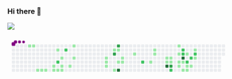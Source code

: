 ### Hi there 👋

<img src="https://github-readme-stats.vercel.app/api/top-langs/?username=gigatorvaldz&theme=dark">

<svg viewBox="-16 -32 880 192" width="880" height="192" xmlns="http://www.w3.org/2000/svg"><desc>Generated with https://github.com/Platane/snk</desc><style>@keyframes c0{1.82%{fill:var(--c1)}1.84%,to{fill:var(--ce)}}@keyframes c1{2.19%{fill:var(--c1)}2.21%,to{fill:var(--ce)}}@keyframes c2{9.88%{fill:var(--c1)}9.9%,to{fill:var(--ce)}}@keyframes c3{9.51%{fill:var(--c1)}9.53%,to{fill:var(--ce)}}@keyframes c4{9.15%{fill:var(--c1)}9.17%,to{fill:var(--ce)}}@keyframes c5{8.05%{fill:var(--c1)}8.07%,to{fill:var(--ce)}}@keyframes c6{7.68%{fill:var(--c1)}7.7%,to{fill:var(--ce)}}@keyframes c7{4.75%{fill:var(--c1)}4.77%,to{fill:var(--ce)}}@keyframes c8{63.73%{fill:var(--c2)}63.75%,to{fill:var(--ce)}}@keyframes c9{7.32%{fill:var(--c1)}7.34%,to{fill:var(--ce)}}@keyframes ca{5.85%{fill:var(--c1)}5.87%,to{fill:var(--ce)}}@keyframes cb{6.58%{fill:var(--c1)}6.6%,to{fill:var(--ce)}}@keyframes cc{6.95%{fill:var(--c1)}6.97%,to{fill:var(--ce)}}@keyframes cd{65.56%{fill:var(--c2)}65.58%,to{fill:var(--ce)}}@keyframes ce{13.18%{fill:var(--c1)}13.2%,to{fill:var(--ce)}}@keyframes cf{15.37%{fill:var(--c1)}15.39%,to{fill:var(--ce)}}@keyframes cg{14.28%{fill:var(--c1)}14.3%,to{fill:var(--ce)}}@keyframes ch{23.07%{fill:var(--c1)}23.09%,to{fill:var(--ce)}}@keyframes ci{22.7%{fill:var(--c1)}22.72%,to{fill:var(--ce)}}@keyframes cj{24.53%{fill:var(--c1)}24.55%,to{fill:var(--ce)}}@keyframes ck{19.4%{fill:var(--c1)}19.42%,to{fill:var(--ce)}}@keyframes cl{70.32%{fill:var(--c3)}70.34%,to{fill:var(--ce)}}@keyframes cm{25.63%{fill:var(--c1)}25.65%,to{fill:var(--ce)}}@keyframes cn{71.42%{fill:var(--c3)}71.44%,to{fill:var(--ce)}}@keyframes co{19.77%{fill:var(--c1)}19.79%,to{fill:var(--ce)}}@keyframes cp{21.6%{fill:var(--c1)}21.62%,to{fill:var(--ce)}}@keyframes cq{87.54%{fill:var(--c4)}87.56%,to{fill:var(--ce)}}@keyframes cr{20.87%{fill:var(--c1)}20.89%,to{fill:var(--ce)}}@keyframes cs{21.24%{fill:var(--c1)}21.26%,to{fill:var(--ce)}}@keyframes ct{29.66%{fill:var(--c1)}29.68%,to{fill:var(--ce)}}@keyframes cu{56.03%{fill:var(--c2)}56.05%,to{fill:var(--ce)}}@keyframes cv{33.32%{fill:var(--c1)}33.34%,to{fill:var(--ce)}}@keyframes cw{31.86%{fill:var(--c1)}31.88%,to{fill:var(--ce)}}@keyframes cx{31.49%{fill:var(--c1)}31.51%,to{fill:var(--ce)}}@keyframes cy{35.89%{fill:var(--c1)}35.91%,to{fill:var(--ce)}}@keyframes cz{34.79%{fill:var(--c1)}34.81%,to{fill:var(--ce)}}@keyframes c10{78.38%{fill:var(--c4)}78.4%,to{fill:var(--ce)}}@keyframes c11{35.52%{fill:var(--c1)}35.54%,to{fill:var(--ce)}}@keyframes c12{35.15%{fill:var(--c1)}35.17%,to{fill:var(--ce)}}@keyframes c13{78.01%{fill:var(--c3)}78.03%,to{fill:var(--ce)}}@keyframes c14{52.74%{fill:var(--c2)}52.76%,to{fill:var(--ce)}}@keyframes c15{38.09%{fill:var(--c1)}38.11%,to{fill:var(--ce)}}@keyframes c16{37.35%{fill:var(--c1)}37.37%,to{fill:var(--ce)}}@keyframes c17{44.68%{fill:var(--c1)}44.7%,to{fill:var(--ce)}}@keyframes c18{45.04%{fill:var(--c1)}45.06%,to{fill:var(--ce)}}@keyframes c19{49.81%{fill:var(--c2)}49.83%,to{fill:var(--ce)}}@keyframes c1a{49.44%{fill:var(--c2)}49.46%,to{fill:var(--ce)}}@keyframes c1b{80.58%{fill:var(--c4)}80.6%,to{fill:var(--ce)}}@keyframes c1c{44.31%{fill:var(--c1)}44.33%,to{fill:var(--ce)}}@keyframes c1d{45.78%{fill:var(--c1)}45.8%,to{fill:var(--ce)}}@keyframes c1e{39.55%{fill:var(--c1)}39.57%,to{fill:var(--ce)}}@keyframes c1f{46.88%{fill:var(--c2)}46.9%,to{fill:var(--ce)}}@keyframes c1g{43.58%{fill:var(--c1)}43.6%,to{fill:var(--ce)}}@keyframes c1h{46.14%{fill:var(--c1)}46.16%,to{fill:var(--ce)}}@keyframes c1i{47.61%{fill:var(--c2)}47.63%,to{fill:var(--ce)}}@keyframes c1j{43.21%{fill:var(--c1)}43.23%,to{fill:var(--ce)}}@keyframes c1k{40.65%{fill:var(--c1)}40.67%,to{fill:var(--ce)}}@keyframes c1l{48.34%{fill:var(--c2)}48.36%,to{fill:var(--ce)}}@keyframes c1m{42.11%{fill:var(--c1)}42.13%,to{fill:var(--ce)}}@keyframes u0{1.82%{transform:scale(0,1)}1.84%,2.19%{transform:scale(.02,1)}2.21%,4.75%{transform:scale(.05,1)}4.77%,5.85%{transform:scale(.07,1)}5.87%,6.58%{transform:scale(.09,1)}6.6%,6.95%{transform:scale(.11,1)}6.97%,7.32%{transform:scale(.14,1)}7.34%,7.68%{transform:scale(.16,1)}7.7%,8.05%{transform:scale(.18,1)}8.07%,9.15%{transform:scale(.2,1)}9.17%,9.51%{transform:scale(.23,1)}9.53%,9.88%{transform:scale(.25,1)}13.18%,9.9%{transform:scale(.27,1)}13.2%,14.28%{transform:scale(.3,1)}14.3%,15.37%{transform:scale(.32,1)}15.39%,19.4%{transform:scale(.34,1)}19.42%,19.77%{transform:scale(.36,1)}19.79%,20.87%{transform:scale(.39,1)}20.89%,21.24%{transform:scale(.41,1)}21.26%,21.6%{transform:scale(.43,1)}21.62%,22.7%{transform:scale(.45,1)}22.72%,23.07%{transform:scale(.48,1)}23.09%,24.53%{transform:scale(.5,1)}24.55%,25.63%{transform:scale(.52,1)}25.65%,29.66%{transform:scale(.55,1)}29.68%,31.49%{transform:scale(.57,1)}31.51%,31.86%{transform:scale(.59,1)}31.88%,33.32%{transform:scale(.61,1)}33.34%,34.79%{transform:scale(.64,1)}34.81%,35.15%{transform:scale(.66,1)}35.17%,35.52%{transform:scale(.68,1)}35.54%,35.89%{transform:scale(.7,1)}35.91%,37.35%{transform:scale(.73,1)}37.37%,38.09%{transform:scale(.75,1)}38.11%,39.55%{transform:scale(.77,1)}39.57%,40.65%{transform:scale(.8,1)}40.67%,42.11%{transform:scale(.82,1)}42.13%,43.21%{transform:scale(.84,1)}43.23%,43.58%{transform:scale(.86,1)}43.6%,44.31%{transform:scale(.89,1)}44.33%,44.68%{transform:scale(.91,1)}44.7%,45.04%{transform:scale(.93,1)}45.06%,45.78%{transform:scale(.95,1)}45.8%,46.14%{transform:scale(.98,1)}46.16%,to{transform:scale(1,1)}}@keyframes u1{46.88%{transform:scale(0,1)}46.9%,47.61%{transform:scale(.11,1)}47.63%,48.34%{transform:scale(.22,1)}48.36%,49.44%{transform:scale(.33,1)}49.46%,49.81%{transform:scale(.44,1)}49.83%,52.74%{transform:scale(.56,1)}52.76%,56.03%{transform:scale(.67,1)}56.05%,63.73%{transform:scale(.78,1)}63.75%,65.56%{transform:scale(.89,1)}65.58%,to{transform:scale(1,1)}}@keyframes u2{70.32%{transform:scale(0,1)}70.34%,71.42%{transform:scale(.33,1)}71.44%,78.01%{transform:scale(.67,1)}78.03%,to{transform:scale(1,1)}}@keyframes u3{78.38%{transform:scale(0,1)}78.4%,80.58%{transform:scale(.33,1)}80.6%,87.54%{transform:scale(.67,1)}87.56%,to{transform:scale(1,1)}}@keyframes s0{0%,99.63%{transform:translate(0,-16px)}.37%{transform:translate(0,0)}4.4%,95.24%{transform:translate(176px,0)}4.76%,94.87%{transform:translate(176px,16px)}5.13%,94.51%{transform:translate(192px,16px)}6.96%{transform:translate(192px,96px)}7.69%{transform:translate(160px,96px)}8.06%{transform:translate(160px,80px)}8.79%{transform:translate(128px,80px)}9.16%{transform:translate(128px,96px)}9.89%{transform:translate(96px,96px)}10.26%{transform:translate(96px,80px)}13.55%,91.94%{transform:translate(240px,80px)}15.38%{transform:translate(240px,0)}19.05%{transform:translate(400px,0)}19.41%,69.96%{transform:translate(400px,16px)}20.15%{transform:translate(432px,16px)}21.25%{transform:translate(432px,64px)}22.71%,24.18%{transform:translate(368px,64px)}23.08%{transform:translate(368px,48px)}23.44%{transform:translate(384px,48px)}23.81%{transform:translate(384px,64px)}24.54%{transform:translate(368px,80px)}25.27%{transform:translate(400px,80px)}25.64%{transform:translate(400px,96px)}26.01%{transform:translate(384px,96px)}26.37%{transform:translate(384px,80px)}28.57%{transform:translate(480px,80px)}29.67%{transform:translate(480px,32px)}31.5%{transform:translate(560px,32px)}31.87%{transform:translate(560px,16px)}32.23%{transform:translate(544px,16px)}33.33%{transform:translate(544px,64px)}35.16%{transform:translate(624px,64px)}35.53%{transform:translate(624px,48px)}35.9%{transform:translate(608px,48px)}36.26%{transform:translate(608px,32px)}37.36%{transform:translate(656px,32px)}38.1%{transform:translate(656px,0)}38.83%{transform:translate(688px,0)}39.56%{transform:translate(688px,32px)}39.93%{transform:translate(704px,32px)}40.29%{transform:translate(704px,16px)}41.03%{transform:translate(736px,16px)}41.76%{transform:translate(736px,48px)}42.12%,47.99%{transform:translate(720px,48px)}42.49%{transform:translate(720px,64px)}42.86%,47.25%{transform:translate(704px,64px)}43.22%{transform:translate(704px,80px)}43.96%,45.42%{transform:translate(672px,80px)}44.32%,80.22%{transform:translate(672px,64px)}44.69%{transform:translate(656px,64px)}45.05%{transform:translate(656px,80px)}45.79%{transform:translate(672px,96px)}46.15%{transform:translate(688px,96px)}46.89%{transform:translate(688px,64px)}47.62%{transform:translate(704px,48px)}48.35%{transform:translate(720px,32px)}49.45%{transform:translate(672px,32px)}49.82%{transform:translate(672px,16px)}50.55%{transform:translate(640px,16px)}52.38%{transform:translate(640px,96px)}53.48%{transform:translate(592px,96px)}54.21%{transform:translate(592px,64px)}63.74%{transform:translate(176px,64px)}64.1%{transform:translate(176px,48px)}64.84%{transform:translate(208px,48px)}65.57%{transform:translate(208px,16px)}70.33%{transform:translate(400px,32px)}70.7%{transform:translate(416px,32px)}71.43%{transform:translate(416px,0)}76.19%{transform:translate(624px,0)}78.02%{transform:translate(624px,80px)}78.39%{transform:translate(608px,80px)}78.75%{transform:translate(608px,64px)}80.59%{transform:translate(672px,48px)}86.45%{transform:translate(416px,48px)}87.55%{transform:translate(416px,96px)}91.21%{transform:translate(256px,96px)}91.58%{transform:translate(256px,80px)}93.04%{transform:translate(240px,32px)}94.14%{transform:translate(192px,32px)}96.34%{transform:translate(128px,0)}96.7%{transform:translate(128px,-16px)}}@keyframes s1{0%,99.63%{transform:translate(16px,-16px)}.37%{transform:translate(0,-16px)}.73%{transform:translate(0,0)}4.76%,95.6%{transform:translate(176px,0)}5.13%,95.24%{transform:translate(176px,16px)}5.49%,94.87%{transform:translate(192px,16px)}7.33%{transform:translate(192px,96px)}8.06%{transform:translate(160px,96px)}8.42%{transform:translate(160px,80px)}9.16%{transform:translate(128px,80px)}9.52%{transform:translate(128px,96px)}10.26%{transform:translate(96px,96px)}10.62%{transform:translate(96px,80px)}13.92%,92.31%{transform:translate(240px,80px)}15.75%{transform:translate(240px,0)}19.41%{transform:translate(400px,0)}19.78%,70.33%{transform:translate(400px,16px)}20.51%{transform:translate(432px,16px)}21.61%{transform:translate(432px,64px)}23.08%,24.54%{transform:translate(368px,64px)}23.44%{transform:translate(368px,48px)}23.81%{transform:translate(384px,48px)}24.18%{transform:translate(384px,64px)}24.91%{transform:translate(368px,80px)}25.64%{transform:translate(400px,80px)}26.01%{transform:translate(400px,96px)}26.37%{transform:translate(384px,96px)}26.74%{transform:translate(384px,80px)}28.94%{transform:translate(480px,80px)}30.04%{transform:translate(480px,32px)}31.87%{transform:translate(560px,32px)}32.23%{transform:translate(560px,16px)}32.6%{transform:translate(544px,16px)}33.7%{transform:translate(544px,64px)}35.53%{transform:translate(624px,64px)}35.9%{transform:translate(624px,48px)}36.26%{transform:translate(608px,48px)}36.63%{transform:translate(608px,32px)}37.73%{transform:translate(656px,32px)}38.46%{transform:translate(656px,0)}39.19%{transform:translate(688px,0)}39.93%{transform:translate(688px,32px)}40.29%{transform:translate(704px,32px)}40.66%{transform:translate(704px,16px)}41.39%{transform:translate(736px,16px)}42.12%{transform:translate(736px,48px)}42.49%,48.35%{transform:translate(720px,48px)}42.86%{transform:translate(720px,64px)}43.22%,47.62%{transform:translate(704px,64px)}43.59%{transform:translate(704px,80px)}44.32%,45.79%{transform:translate(672px,80px)}44.69%,80.59%{transform:translate(672px,64px)}45.05%{transform:translate(656px,64px)}45.42%{transform:translate(656px,80px)}46.15%{transform:translate(672px,96px)}46.52%{transform:translate(688px,96px)}47.25%{transform:translate(688px,64px)}47.99%{transform:translate(704px,48px)}48.72%{transform:translate(720px,32px)}49.82%{transform:translate(672px,32px)}50.18%{transform:translate(672px,16px)}50.92%{transform:translate(640px,16px)}52.75%{transform:translate(640px,96px)}53.85%{transform:translate(592px,96px)}54.58%{transform:translate(592px,64px)}64.1%{transform:translate(176px,64px)}64.47%{transform:translate(176px,48px)}65.2%{transform:translate(208px,48px)}65.93%{transform:translate(208px,16px)}70.7%{transform:translate(400px,32px)}71.06%{transform:translate(416px,32px)}71.79%{transform:translate(416px,0)}76.56%{transform:translate(624px,0)}78.39%{transform:translate(624px,80px)}78.75%{transform:translate(608px,80px)}79.12%{transform:translate(608px,64px)}80.95%{transform:translate(672px,48px)}86.81%{transform:translate(416px,48px)}87.91%{transform:translate(416px,96px)}91.58%{transform:translate(256px,96px)}91.94%{transform:translate(256px,80px)}93.41%{transform:translate(240px,32px)}94.51%{transform:translate(192px,32px)}96.7%{transform:translate(128px,0)}97.07%{transform:translate(128px,-16px)}}@keyframes s2{0%,99.63%{transform:translate(32px,-16px)}.73%{transform:translate(0,-16px)}1.1%{transform:translate(0,0)}5.13%,95.97%{transform:translate(176px,0)}5.49%,95.6%{transform:translate(176px,16px)}5.86%,95.24%{transform:translate(192px,16px)}7.69%{transform:translate(192px,96px)}8.42%{transform:translate(160px,96px)}8.79%{transform:translate(160px,80px)}9.52%{transform:translate(128px,80px)}9.89%{transform:translate(128px,96px)}10.62%{transform:translate(96px,96px)}10.99%{transform:translate(96px,80px)}14.29%,92.67%{transform:translate(240px,80px)}16.12%{transform:translate(240px,0)}19.78%{transform:translate(400px,0)}20.15%,70.7%{transform:translate(400px,16px)}20.88%{transform:translate(432px,16px)}21.98%{transform:translate(432px,64px)}23.44%,24.91%{transform:translate(368px,64px)}23.81%{transform:translate(368px,48px)}24.18%{transform:translate(384px,48px)}24.54%{transform:translate(384px,64px)}25.27%{transform:translate(368px,80px)}26.01%{transform:translate(400px,80px)}26.37%{transform:translate(400px,96px)}26.74%{transform:translate(384px,96px)}27.11%{transform:translate(384px,80px)}29.3%{transform:translate(480px,80px)}30.4%{transform:translate(480px,32px)}32.23%{transform:translate(560px,32px)}32.6%{transform:translate(560px,16px)}32.97%{transform:translate(544px,16px)}34.07%{transform:translate(544px,64px)}35.9%{transform:translate(624px,64px)}36.26%{transform:translate(624px,48px)}36.63%{transform:translate(608px,48px)}37%{transform:translate(608px,32px)}38.1%{transform:translate(656px,32px)}38.83%{transform:translate(656px,0)}39.56%{transform:translate(688px,0)}40.29%{transform:translate(688px,32px)}40.66%{transform:translate(704px,32px)}41.03%{transform:translate(704px,16px)}41.76%{transform:translate(736px,16px)}42.49%{transform:translate(736px,48px)}42.86%,48.72%{transform:translate(720px,48px)}43.22%{transform:translate(720px,64px)}43.59%,47.99%{transform:translate(704px,64px)}43.96%{transform:translate(704px,80px)}44.69%,46.15%{transform:translate(672px,80px)}45.05%,80.95%{transform:translate(672px,64px)}45.42%{transform:translate(656px,64px)}45.79%{transform:translate(656px,80px)}46.52%{transform:translate(672px,96px)}46.89%{transform:translate(688px,96px)}47.62%{transform:translate(688px,64px)}48.35%{transform:translate(704px,48px)}49.08%{transform:translate(720px,32px)}50.18%{transform:translate(672px,32px)}50.55%{transform:translate(672px,16px)}51.28%{transform:translate(640px,16px)}53.11%{transform:translate(640px,96px)}54.21%{transform:translate(592px,96px)}54.95%{transform:translate(592px,64px)}64.47%{transform:translate(176px,64px)}64.84%{transform:translate(176px,48px)}65.57%{transform:translate(208px,48px)}66.3%{transform:translate(208px,16px)}71.06%{transform:translate(400px,32px)}71.43%{transform:translate(416px,32px)}72.16%{transform:translate(416px,0)}76.92%{transform:translate(624px,0)}78.75%{transform:translate(624px,80px)}79.12%{transform:translate(608px,80px)}79.49%{transform:translate(608px,64px)}81.32%{transform:translate(672px,48px)}87.18%{transform:translate(416px,48px)}88.28%{transform:translate(416px,96px)}91.94%{transform:translate(256px,96px)}92.31%{transform:translate(256px,80px)}93.77%{transform:translate(240px,32px)}94.87%{transform:translate(192px,32px)}97.07%{transform:translate(128px,0)}97.44%{transform:translate(128px,-16px)}}@keyframes s3{0%,99.63%{transform:translate(48px,-16px)}1.1%{transform:translate(0,-16px)}1.47%{transform:translate(0,0)}5.49%,96.34%{transform:translate(176px,0)}5.86%,95.97%{transform:translate(176px,16px)}6.23%,95.6%{transform:translate(192px,16px)}8.06%{transform:translate(192px,96px)}8.79%{transform:translate(160px,96px)}9.16%{transform:translate(160px,80px)}9.89%{transform:translate(128px,80px)}10.26%{transform:translate(128px,96px)}10.99%{transform:translate(96px,96px)}11.36%{transform:translate(96px,80px)}14.65%,93.04%{transform:translate(240px,80px)}16.48%{transform:translate(240px,0)}20.15%{transform:translate(400px,0)}20.51%,71.06%{transform:translate(400px,16px)}21.25%{transform:translate(432px,16px)}22.34%{transform:translate(432px,64px)}23.81%,25.27%{transform:translate(368px,64px)}24.18%{transform:translate(368px,48px)}24.54%{transform:translate(384px,48px)}24.91%{transform:translate(384px,64px)}25.64%{transform:translate(368px,80px)}26.37%{transform:translate(400px,80px)}26.74%{transform:translate(400px,96px)}27.11%{transform:translate(384px,96px)}27.47%{transform:translate(384px,80px)}29.67%{transform:translate(480px,80px)}30.77%{transform:translate(480px,32px)}32.6%{transform:translate(560px,32px)}32.97%{transform:translate(560px,16px)}33.33%{transform:translate(544px,16px)}34.43%{transform:translate(544px,64px)}36.26%{transform:translate(624px,64px)}36.63%{transform:translate(624px,48px)}37%{transform:translate(608px,48px)}37.36%{transform:translate(608px,32px)}38.46%{transform:translate(656px,32px)}39.19%{transform:translate(656px,0)}39.93%{transform:translate(688px,0)}40.66%{transform:translate(688px,32px)}41.03%{transform:translate(704px,32px)}41.39%{transform:translate(704px,16px)}42.12%{transform:translate(736px,16px)}42.86%{transform:translate(736px,48px)}43.22%,49.08%{transform:translate(720px,48px)}43.59%{transform:translate(720px,64px)}43.96%,48.35%{transform:translate(704px,64px)}44.32%{transform:translate(704px,80px)}45.05%,46.52%{transform:translate(672px,80px)}45.42%,81.32%{transform:translate(672px,64px)}45.79%{transform:translate(656px,64px)}46.15%{transform:translate(656px,80px)}46.89%{transform:translate(672px,96px)}47.25%{transform:translate(688px,96px)}47.99%{transform:translate(688px,64px)}48.72%{transform:translate(704px,48px)}49.45%{transform:translate(720px,32px)}50.55%{transform:translate(672px,32px)}50.92%{transform:translate(672px,16px)}51.65%{transform:translate(640px,16px)}53.48%{transform:translate(640px,96px)}54.58%{transform:translate(592px,96px)}55.31%{transform:translate(592px,64px)}64.84%{transform:translate(176px,64px)}65.2%{transform:translate(176px,48px)}65.93%{transform:translate(208px,48px)}66.67%{transform:translate(208px,16px)}71.43%{transform:translate(400px,32px)}71.79%{transform:translate(416px,32px)}72.53%{transform:translate(416px,0)}77.29%{transform:translate(624px,0)}79.12%{transform:translate(624px,80px)}79.49%{transform:translate(608px,80px)}79.85%{transform:translate(608px,64px)}81.68%{transform:translate(672px,48px)}87.55%{transform:translate(416px,48px)}88.64%{transform:translate(416px,96px)}92.31%{transform:translate(256px,96px)}92.67%{transform:translate(256px,80px)}94.14%{transform:translate(240px,32px)}95.24%{transform:translate(192px,32px)}97.44%{transform:translate(128px,0)}97.8%{transform:translate(128px,-16px)}}:root{--cb:#1b1f230a;--cs:purple;--ce:#ebedf0;--c0:#ebedf0;--c1:#9be9a8;--c2:#40c463;--c3:#30a14e;--c4:#216e39}.c{shape-rendering:geometricPrecision;fill:var(--ce);stroke-width:1px;stroke:var(--cb);animation:none 27300ms linear infinite}.c.c0,.c.c1{fill:var(--c1);animation-name:c0}.c.c1{animation-name:c1}.c.c2,.c.c3,.c.c4{fill:var(--c1);animation-name:c2}.c.c3,.c.c4{animation-name:c3}.c.c4{animation-name:c4}.c.c5,.c.c6,.c.c7{fill:var(--c1);animation-name:c5}.c.c6,.c.c7{animation-name:c6}.c.c7{animation-name:c7}.c.c8{fill:var(--c2);animation-name:c8}.c.c9{fill:var(--c1);animation-name:c9}.c.ca,.c.cb,.c.cc{fill:var(--c1);animation-name:ca}.c.cb,.c.cc{animation-name:cb}.c.cc{animation-name:cc}.c.cd{fill:var(--c2);animation-name:cd}.c.ce{fill:var(--c1);animation-name:ce}.c.cf,.c.cg,.c.ch{fill:var(--c1);animation-name:cf}.c.cg,.c.ch{animation-name:cg}.c.ch{animation-name:ch}.c.ci,.c.cj,.c.ck{fill:var(--c1);animation-name:ci}.c.cj,.c.ck{animation-name:cj}.c.ck{animation-name:ck}.c.cl{fill:var(--c3);animation-name:cl}.c.cm{fill:var(--c1);animation-name:cm}.c.cn{fill:var(--c3);animation-name:cn}.c.co,.c.cp{fill:var(--c1);animation-name:co}.c.cp{animation-name:cp}.c.cq{fill:var(--c4);animation-name:cq}.c.cr,.c.cs,.c.ct{fill:var(--c1);animation-name:cr}.c.cs,.c.ct{animation-name:cs}.c.ct{animation-name:ct}.c.cu{fill:var(--c2);animation-name:cu}.c.cv,.c.cw{fill:var(--c1);animation-name:cv}.c.cw{animation-name:cw}.c.cx,.c.cy,.c.cz{fill:var(--c1);animation-name:cx}.c.cy,.c.cz{animation-name:cy}.c.cz{animation-name:cz}.c.c10{fill:var(--c4);animation-name:c10}.c.c11,.c.c12{fill:var(--c1);animation-name:c11}.c.c12{animation-name:c12}.c.c13{fill:var(--c3);animation-name:c13}.c.c14{fill:var(--c2);animation-name:c14}.c.c15{fill:var(--c1);animation-name:c15}.c.c16,.c.c17,.c.c18{fill:var(--c1);animation-name:c16}.c.c17,.c.c18{animation-name:c17}.c.c18{animation-name:c18}.c.c19,.c.c1a{fill:var(--c2);animation-name:c19}.c.c1a{animation-name:c1a}.c.c1b{fill:var(--c4);animation-name:c1b}.c.c1c,.c.c1d,.c.c1e{fill:var(--c1);animation-name:c1c}.c.c1d,.c.c1e{animation-name:c1d}.c.c1e{animation-name:c1e}.c.c1f{fill:var(--c2);animation-name:c1f}.c.c1g,.c.c1h{fill:var(--c1);animation-name:c1g}.c.c1h{animation-name:c1h}.c.c1i{fill:var(--c2);animation-name:c1i}.c.c1j,.c.c1k{fill:var(--c1);animation-name:c1j}.c.c1k{animation-name:c1k}.c.c1l{fill:var(--c2);animation-name:c1l}.c.c1m{fill:var(--c1);animation-name:c1m}.s,.u{animation:none linear 27300ms infinite}.u,.u.u0{transform-origin:0 0}.u{transform:scale(0,1)}.u.u0{fill:var(--c1);animation-name:u0}.u.u1{fill:var(--c2);animation-name:u1;transform-origin:632.4px 0}.u.u2{fill:var(--c3);animation-name:u2;transform-origin:761.8px 0}.u.u3{fill:var(--c4);animation-name:u3;transform-origin:804.9px 0}.s{shape-rendering:geometricPrecision;fill:var(--cs)}.s.s0{transform:translate(0,-16px);animation-name:s0}.s.s1{transform:translate(16px,-16px);animation-name:s1}.s.s2{transform:translate(32px,-16px);animation-name:s2}.s.s3{transform:translate(48px,-16px);animation-name:s3}</style><rect class="c" x="2" y="2" rx="2" ry="2" width="12" height="12"/><rect class="c" x="2" y="18" rx="2" ry="2" width="12" height="12"/><rect class="c" x="2" y="34" rx="2" ry="2" width="12" height="12"/><rect class="c" x="2" y="50" rx="2" ry="2" width="12" height="12"/><rect class="c" x="2" y="66" rx="2" ry="2" width="12" height="12"/><rect class="c" x="2" y="82" rx="2" ry="2" width="12" height="12"/><rect class="c" x="2" y="98" rx="2" ry="2" width="12" height="12"/><rect class="c" x="18" y="2" rx="2" ry="2" width="12" height="12"/><rect class="c" x="18" y="18" rx="2" ry="2" width="12" height="12"/><rect class="c" x="18" y="34" rx="2" ry="2" width="12" height="12"/><rect class="c" x="18" y="50" rx="2" ry="2" width="12" height="12"/><rect class="c" x="18" y="66" rx="2" ry="2" width="12" height="12"/><rect class="c" x="18" y="82" rx="2" ry="2" width="12" height="12"/><rect class="c" x="18" y="98" rx="2" ry="2" width="12" height="12"/><rect class="c" x="34" y="2" rx="2" ry="2" width="12" height="12"/><rect class="c" x="34" y="18" rx="2" ry="2" width="12" height="12"/><rect class="c" x="34" y="34" rx="2" ry="2" width="12" height="12"/><rect class="c" x="34" y="50" rx="2" ry="2" width="12" height="12"/><rect class="c" x="34" y="66" rx="2" ry="2" width="12" height="12"/><rect class="c" x="34" y="82" rx="2" ry="2" width="12" height="12"/><rect class="c" x="34" y="98" rx="2" ry="2" width="12" height="12"/><rect class="c" x="50" y="2" rx="2" ry="2" width="12" height="12"/><rect class="c" x="50" y="18" rx="2" ry="2" width="12" height="12"/><rect class="c" x="50" y="34" rx="2" ry="2" width="12" height="12"/><rect class="c" x="50" y="50" rx="2" ry="2" width="12" height="12"/><rect class="c" x="50" y="66" rx="2" ry="2" width="12" height="12"/><rect class="c" x="50" y="82" rx="2" ry="2" width="12" height="12"/><rect class="c" x="50" y="98" rx="2" ry="2" width="12" height="12"/><rect class="c c0" x="66" y="2" rx="2" ry="2" width="12" height="12"/><rect class="c" x="66" y="18" rx="2" ry="2" width="12" height="12"/><rect class="c" x="66" y="34" rx="2" ry="2" width="12" height="12"/><rect class="c" x="66" y="50" rx="2" ry="2" width="12" height="12"/><rect class="c" x="66" y="66" rx="2" ry="2" width="12" height="12"/><rect class="c" x="66" y="82" rx="2" ry="2" width="12" height="12"/><rect class="c" x="66" y="98" rx="2" ry="2" width="12" height="12"/><rect class="c c1" x="82" y="2" rx="2" ry="2" width="12" height="12"/><rect class="c" x="82" y="18" rx="2" ry="2" width="12" height="12"/><rect class="c" x="82" y="34" rx="2" ry="2" width="12" height="12"/><rect class="c" x="82" y="50" rx="2" ry="2" width="12" height="12"/><rect class="c" x="82" y="66" rx="2" ry="2" width="12" height="12"/><rect class="c" x="82" y="82" rx="2" ry="2" width="12" height="12"/><rect class="c" x="82" y="98" rx="2" ry="2" width="12" height="12"/><rect class="c" x="98" y="2" rx="2" ry="2" width="12" height="12"/><rect class="c" x="98" y="18" rx="2" ry="2" width="12" height="12"/><rect class="c" x="98" y="34" rx="2" ry="2" width="12" height="12"/><rect class="c" x="98" y="50" rx="2" ry="2" width="12" height="12"/><rect class="c" x="98" y="66" rx="2" ry="2" width="12" height="12"/><rect class="c" x="98" y="82" rx="2" ry="2" width="12" height="12"/><rect class="c c2" x="98" y="98" rx="2" ry="2" width="12" height="12"/><rect class="c" x="114" y="2" rx="2" ry="2" width="12" height="12"/><rect class="c" x="114" y="18" rx="2" ry="2" width="12" height="12"/><rect class="c" x="114" y="34" rx="2" ry="2" width="12" height="12"/><rect class="c" x="114" y="50" rx="2" ry="2" width="12" height="12"/><rect class="c" x="114" y="66" rx="2" ry="2" width="12" height="12"/><rect class="c" x="114" y="82" rx="2" ry="2" width="12" height="12"/><rect class="c c3" x="114" y="98" rx="2" ry="2" width="12" height="12"/><rect class="c" x="130" y="2" rx="2" ry="2" width="12" height="12"/><rect class="c" x="130" y="18" rx="2" ry="2" width="12" height="12"/><rect class="c" x="130" y="34" rx="2" ry="2" width="12" height="12"/><rect class="c" x="130" y="50" rx="2" ry="2" width="12" height="12"/><rect class="c" x="130" y="66" rx="2" ry="2" width="12" height="12"/><rect class="c" x="130" y="82" rx="2" ry="2" width="12" height="12"/><rect class="c c4" x="130" y="98" rx="2" ry="2" width="12" height="12"/><rect class="c" x="146" y="2" rx="2" ry="2" width="12" height="12"/><rect class="c" x="146" y="18" rx="2" ry="2" width="12" height="12"/><rect class="c" x="146" y="34" rx="2" ry="2" width="12" height="12"/><rect class="c" x="146" y="50" rx="2" ry="2" width="12" height="12"/><rect class="c" x="146" y="66" rx="2" ry="2" width="12" height="12"/><rect class="c" x="146" y="82" rx="2" ry="2" width="12" height="12"/><rect class="c" x="146" y="98" rx="2" ry="2" width="12" height="12"/><rect class="c" x="162" y="2" rx="2" ry="2" width="12" height="12"/><rect class="c" x="162" y="18" rx="2" ry="2" width="12" height="12"/><rect class="c" x="162" y="34" rx="2" ry="2" width="12" height="12"/><rect class="c" x="162" y="50" rx="2" ry="2" width="12" height="12"/><rect class="c" x="162" y="66" rx="2" ry="2" width="12" height="12"/><rect class="c c5" x="162" y="82" rx="2" ry="2" width="12" height="12"/><rect class="c c6" x="162" y="98" rx="2" ry="2" width="12" height="12"/><rect class="c" x="178" y="2" rx="2" ry="2" width="12" height="12"/><rect class="c c7" x="178" y="18" rx="2" ry="2" width="12" height="12"/><rect class="c" x="178" y="34" rx="2" ry="2" width="12" height="12"/><rect class="c" x="178" y="50" rx="2" ry="2" width="12" height="12"/><rect class="c c8" x="178" y="66" rx="2" ry="2" width="12" height="12"/><rect class="c" x="178" y="82" rx="2" ry="2" width="12" height="12"/><rect class="c c9" x="178" y="98" rx="2" ry="2" width="12" height="12"/><rect class="c" x="194" y="2" rx="2" ry="2" width="12" height="12"/><rect class="c" x="194" y="18" rx="2" ry="2" width="12" height="12"/><rect class="c" x="194" y="34" rx="2" ry="2" width="12" height="12"/><rect class="c ca" x="194" y="50" rx="2" ry="2" width="12" height="12"/><rect class="c" x="194" y="66" rx="2" ry="2" width="12" height="12"/><rect class="c cb" x="194" y="82" rx="2" ry="2" width="12" height="12"/><rect class="c cc" x="194" y="98" rx="2" ry="2" width="12" height="12"/><rect class="c" x="210" y="2" rx="2" ry="2" width="12" height="12"/><rect class="c cd" x="210" y="18" rx="2" ry="2" width="12" height="12"/><rect class="c" x="210" y="34" rx="2" ry="2" width="12" height="12"/><rect class="c" x="210" y="50" rx="2" ry="2" width="12" height="12"/><rect class="c" x="210" y="66" rx="2" ry="2" width="12" height="12"/><rect class="c" x="210" y="82" rx="2" ry="2" width="12" height="12"/><rect class="c" x="210" y="98" rx="2" ry="2" width="12" height="12"/><rect class="c" x="226" y="2" rx="2" ry="2" width="12" height="12"/><rect class="c" x="226" y="18" rx="2" ry="2" width="12" height="12"/><rect class="c" x="226" y="34" rx="2" ry="2" width="12" height="12"/><rect class="c" x="226" y="50" rx="2" ry="2" width="12" height="12"/><rect class="c" x="226" y="66" rx="2" ry="2" width="12" height="12"/><rect class="c ce" x="226" y="82" rx="2" ry="2" width="12" height="12"/><rect class="c" x="226" y="98" rx="2" ry="2" width="12" height="12"/><rect class="c cf" x="242" y="2" rx="2" ry="2" width="12" height="12"/><rect class="c" x="242" y="18" rx="2" ry="2" width="12" height="12"/><rect class="c" x="242" y="34" rx="2" ry="2" width="12" height="12"/><rect class="c cg" x="242" y="50" rx="2" ry="2" width="12" height="12"/><rect class="c" x="242" y="66" rx="2" ry="2" width="12" height="12"/><rect class="c" x="242" y="82" rx="2" ry="2" width="12" height="12"/><rect class="c" x="242" y="98" rx="2" ry="2" width="12" height="12"/><rect class="c" x="258" y="2" rx="2" ry="2" width="12" height="12"/><rect class="c" x="258" y="18" rx="2" ry="2" width="12" height="12"/><rect class="c" x="258" y="34" rx="2" ry="2" width="12" height="12"/><rect class="c" x="258" y="50" rx="2" ry="2" width="12" height="12"/><rect class="c" x="258" y="66" rx="2" ry="2" width="12" height="12"/><rect class="c" x="258" y="82" rx="2" ry="2" width="12" height="12"/><rect class="c" x="258" y="98" rx="2" ry="2" width="12" height="12"/><rect class="c" x="274" y="2" rx="2" ry="2" width="12" height="12"/><rect class="c" x="274" y="18" rx="2" ry="2" width="12" height="12"/><rect class="c" x="274" y="34" rx="2" ry="2" width="12" height="12"/><rect class="c" x="274" y="50" rx="2" ry="2" width="12" height="12"/><rect class="c" x="274" y="66" rx="2" ry="2" width="12" height="12"/><rect class="c" x="274" y="82" rx="2" ry="2" width="12" height="12"/><rect class="c" x="274" y="98" rx="2" ry="2" width="12" height="12"/><rect class="c" x="290" y="2" rx="2" ry="2" width="12" height="12"/><rect class="c" x="290" y="18" rx="2" ry="2" width="12" height="12"/><rect class="c" x="290" y="34" rx="2" ry="2" width="12" height="12"/><rect class="c" x="290" y="50" rx="2" ry="2" width="12" height="12"/><rect class="c" x="290" y="66" rx="2" ry="2" width="12" height="12"/><rect class="c" x="290" y="82" rx="2" ry="2" width="12" height="12"/><rect class="c" x="290" y="98" rx="2" ry="2" width="12" height="12"/><rect class="c" x="306" y="2" rx="2" ry="2" width="12" height="12"/><rect class="c" x="306" y="18" rx="2" ry="2" width="12" height="12"/><rect class="c" x="306" y="34" rx="2" ry="2" width="12" height="12"/><rect class="c" x="306" y="50" rx="2" ry="2" width="12" height="12"/><rect class="c" x="306" y="66" rx="2" ry="2" width="12" height="12"/><rect class="c" x="306" y="82" rx="2" ry="2" width="12" height="12"/><rect class="c" x="306" y="98" rx="2" ry="2" width="12" height="12"/><rect class="c" x="322" y="2" rx="2" ry="2" width="12" height="12"/><rect class="c" x="322" y="18" rx="2" ry="2" width="12" height="12"/><rect class="c" x="322" y="34" rx="2" ry="2" width="12" height="12"/><rect class="c" x="322" y="50" rx="2" ry="2" width="12" height="12"/><rect class="c" x="322" y="66" rx="2" ry="2" width="12" height="12"/><rect class="c" x="322" y="82" rx="2" ry="2" width="12" height="12"/><rect class="c" x="322" y="98" rx="2" ry="2" width="12" height="12"/><rect class="c" x="338" y="2" rx="2" ry="2" width="12" height="12"/><rect class="c" x="338" y="18" rx="2" ry="2" width="12" height="12"/><rect class="c" x="338" y="34" rx="2" ry="2" width="12" height="12"/><rect class="c" x="338" y="50" rx="2" ry="2" width="12" height="12"/><rect class="c" x="338" y="66" rx="2" ry="2" width="12" height="12"/><rect class="c" x="338" y="82" rx="2" ry="2" width="12" height="12"/><rect class="c" x="338" y="98" rx="2" ry="2" width="12" height="12"/><rect class="c" x="354" y="2" rx="2" ry="2" width="12" height="12"/><rect class="c" x="354" y="18" rx="2" ry="2" width="12" height="12"/><rect class="c" x="354" y="34" rx="2" ry="2" width="12" height="12"/><rect class="c" x="354" y="50" rx="2" ry="2" width="12" height="12"/><rect class="c" x="354" y="66" rx="2" ry="2" width="12" height="12"/><rect class="c" x="354" y="82" rx="2" ry="2" width="12" height="12"/><rect class="c" x="354" y="98" rx="2" ry="2" width="12" height="12"/><rect class="c" x="370" y="2" rx="2" ry="2" width="12" height="12"/><rect class="c" x="370" y="18" rx="2" ry="2" width="12" height="12"/><rect class="c" x="370" y="34" rx="2" ry="2" width="12" height="12"/><rect class="c ch" x="370" y="50" rx="2" ry="2" width="12" height="12"/><rect class="c ci" x="370" y="66" rx="2" ry="2" width="12" height="12"/><rect class="c cj" x="370" y="82" rx="2" ry="2" width="12" height="12"/><rect class="c" x="370" y="98" rx="2" ry="2" width="12" height="12"/><rect class="c" x="386" y="2" rx="2" ry="2" width="12" height="12"/><rect class="c" x="386" y="18" rx="2" ry="2" width="12" height="12"/><rect class="c" x="386" y="34" rx="2" ry="2" width="12" height="12"/><rect class="c" x="386" y="50" rx="2" ry="2" width="12" height="12"/><rect class="c" x="386" y="66" rx="2" ry="2" width="12" height="12"/><rect class="c" x="386" y="82" rx="2" ry="2" width="12" height="12"/><rect class="c" x="386" y="98" rx="2" ry="2" width="12" height="12"/><rect class="c" x="402" y="2" rx="2" ry="2" width="12" height="12"/><rect class="c ck" x="402" y="18" rx="2" ry="2" width="12" height="12"/><rect class="c cl" x="402" y="34" rx="2" ry="2" width="12" height="12"/><rect class="c" x="402" y="50" rx="2" ry="2" width="12" height="12"/><rect class="c" x="402" y="66" rx="2" ry="2" width="12" height="12"/><rect class="c" x="402" y="82" rx="2" ry="2" width="12" height="12"/><rect class="c cm" x="402" y="98" rx="2" ry="2" width="12" height="12"/><rect class="c cn" x="418" y="2" rx="2" ry="2" width="12" height="12"/><rect class="c co" x="418" y="18" rx="2" ry="2" width="12" height="12"/><rect class="c" x="418" y="34" rx="2" ry="2" width="12" height="12"/><rect class="c" x="418" y="50" rx="2" ry="2" width="12" height="12"/><rect class="c cp" x="418" y="66" rx="2" ry="2" width="12" height="12"/><rect class="c" x="418" y="82" rx="2" ry="2" width="12" height="12"/><rect class="c cq" x="418" y="98" rx="2" ry="2" width="12" height="12"/><rect class="c" x="434" y="2" rx="2" ry="2" width="12" height="12"/><rect class="c" x="434" y="18" rx="2" ry="2" width="12" height="12"/><rect class="c" x="434" y="34" rx="2" ry="2" width="12" height="12"/><rect class="c cr" x="434" y="50" rx="2" ry="2" width="12" height="12"/><rect class="c cs" x="434" y="66" rx="2" ry="2" width="12" height="12"/><rect class="c" x="434" y="82" rx="2" ry="2" width="12" height="12"/><rect class="c" x="434" y="98" rx="2" ry="2" width="12" height="12"/><rect class="c" x="450" y="2" rx="2" ry="2" width="12" height="12"/><rect class="c" x="450" y="18" rx="2" ry="2" width="12" height="12"/><rect class="c" x="450" y="34" rx="2" ry="2" width="12" height="12"/><rect class="c" x="450" y="50" rx="2" ry="2" width="12" height="12"/><rect class="c" x="450" y="66" rx="2" ry="2" width="12" height="12"/><rect class="c" x="450" y="82" rx="2" ry="2" width="12" height="12"/><rect class="c" x="450" y="98" rx="2" ry="2" width="12" height="12"/><rect class="c" x="466" y="2" rx="2" ry="2" width="12" height="12"/><rect class="c" x="466" y="18" rx="2" ry="2" width="12" height="12"/><rect class="c" x="466" y="34" rx="2" ry="2" width="12" height="12"/><rect class="c" x="466" y="50" rx="2" ry="2" width="12" height="12"/><rect class="c" x="466" y="66" rx="2" ry="2" width="12" height="12"/><rect class="c" x="466" y="82" rx="2" ry="2" width="12" height="12"/><rect class="c" x="466" y="98" rx="2" ry="2" width="12" height="12"/><rect class="c" x="482" y="2" rx="2" ry="2" width="12" height="12"/><rect class="c" x="482" y="18" rx="2" ry="2" width="12" height="12"/><rect class="c ct" x="482" y="34" rx="2" ry="2" width="12" height="12"/><rect class="c" x="482" y="50" rx="2" ry="2" width="12" height="12"/><rect class="c" x="482" y="66" rx="2" ry="2" width="12" height="12"/><rect class="c" x="482" y="82" rx="2" ry="2" width="12" height="12"/><rect class="c" x="482" y="98" rx="2" ry="2" width="12" height="12"/><rect class="c" x="498" y="2" rx="2" ry="2" width="12" height="12"/><rect class="c" x="498" y="18" rx="2" ry="2" width="12" height="12"/><rect class="c" x="498" y="34" rx="2" ry="2" width="12" height="12"/><rect class="c" x="498" y="50" rx="2" ry="2" width="12" height="12"/><rect class="c" x="498" y="66" rx="2" ry="2" width="12" height="12"/><rect class="c" x="498" y="82" rx="2" ry="2" width="12" height="12"/><rect class="c" x="498" y="98" rx="2" ry="2" width="12" height="12"/><rect class="c" x="514" y="2" rx="2" ry="2" width="12" height="12"/><rect class="c" x="514" y="18" rx="2" ry="2" width="12" height="12"/><rect class="c" x="514" y="34" rx="2" ry="2" width="12" height="12"/><rect class="c" x="514" y="50" rx="2" ry="2" width="12" height="12"/><rect class="c cu" x="514" y="66" rx="2" ry="2" width="12" height="12"/><rect class="c" x="514" y="82" rx="2" ry="2" width="12" height="12"/><rect class="c" x="514" y="98" rx="2" ry="2" width="12" height="12"/><rect class="c" x="530" y="2" rx="2" ry="2" width="12" height="12"/><rect class="c" x="530" y="18" rx="2" ry="2" width="12" height="12"/><rect class="c" x="530" y="34" rx="2" ry="2" width="12" height="12"/><rect class="c" x="530" y="50" rx="2" ry="2" width="12" height="12"/><rect class="c" x="530" y="66" rx="2" ry="2" width="12" height="12"/><rect class="c" x="530" y="82" rx="2" ry="2" width="12" height="12"/><rect class="c" x="530" y="98" rx="2" ry="2" width="12" height="12"/><rect class="c" x="546" y="2" rx="2" ry="2" width="12" height="12"/><rect class="c" x="546" y="18" rx="2" ry="2" width="12" height="12"/><rect class="c" x="546" y="34" rx="2" ry="2" width="12" height="12"/><rect class="c" x="546" y="50" rx="2" ry="2" width="12" height="12"/><rect class="c cv" x="546" y="66" rx="2" ry="2" width="12" height="12"/><rect class="c" x="546" y="82" rx="2" ry="2" width="12" height="12"/><rect class="c" x="546" y="98" rx="2" ry="2" width="12" height="12"/><rect class="c" x="562" y="2" rx="2" ry="2" width="12" height="12"/><rect class="c cw" x="562" y="18" rx="2" ry="2" width="12" height="12"/><rect class="c cx" x="562" y="34" rx="2" ry="2" width="12" height="12"/><rect class="c" x="562" y="50" rx="2" ry="2" width="12" height="12"/><rect class="c" x="562" y="66" rx="2" ry="2" width="12" height="12"/><rect class="c" x="562" y="82" rx="2" ry="2" width="12" height="12"/><rect class="c" x="562" y="98" rx="2" ry="2" width="12" height="12"/><rect class="c" x="578" y="2" rx="2" ry="2" width="12" height="12"/><rect class="c" x="578" y="18" rx="2" ry="2" width="12" height="12"/><rect class="c" x="578" y="34" rx="2" ry="2" width="12" height="12"/><rect class="c" x="578" y="50" rx="2" ry="2" width="12" height="12"/><rect class="c" x="578" y="66" rx="2" ry="2" width="12" height="12"/><rect class="c" x="578" y="82" rx="2" ry="2" width="12" height="12"/><rect class="c" x="578" y="98" rx="2" ry="2" width="12" height="12"/><rect class="c" x="594" y="2" rx="2" ry="2" width="12" height="12"/><rect class="c" x="594" y="18" rx="2" ry="2" width="12" height="12"/><rect class="c" x="594" y="34" rx="2" ry="2" width="12" height="12"/><rect class="c" x="594" y="50" rx="2" ry="2" width="12" height="12"/><rect class="c" x="594" y="66" rx="2" ry="2" width="12" height="12"/><rect class="c" x="594" y="82" rx="2" ry="2" width="12" height="12"/><rect class="c" x="594" y="98" rx="2" ry="2" width="12" height="12"/><rect class="c" x="610" y="2" rx="2" ry="2" width="12" height="12"/><rect class="c" x="610" y="18" rx="2" ry="2" width="12" height="12"/><rect class="c" x="610" y="34" rx="2" ry="2" width="12" height="12"/><rect class="c cy" x="610" y="50" rx="2" ry="2" width="12" height="12"/><rect class="c cz" x="610" y="66" rx="2" ry="2" width="12" height="12"/><rect class="c c10" x="610" y="82" rx="2" ry="2" width="12" height="12"/><rect class="c" x="610" y="98" rx="2" ry="2" width="12" height="12"/><rect class="c" x="626" y="2" rx="2" ry="2" width="12" height="12"/><rect class="c" x="626" y="18" rx="2" ry="2" width="12" height="12"/><rect class="c" x="626" y="34" rx="2" ry="2" width="12" height="12"/><rect class="c c11" x="626" y="50" rx="2" ry="2" width="12" height="12"/><rect class="c c12" x="626" y="66" rx="2" ry="2" width="12" height="12"/><rect class="c c13" x="626" y="82" rx="2" ry="2" width="12" height="12"/><rect class="c c14" x="626" y="98" rx="2" ry="2" width="12" height="12"/><rect class="c" x="642" y="2" rx="2" ry="2" width="12" height="12"/><rect class="c" x="642" y="18" rx="2" ry="2" width="12" height="12"/><rect class="c" x="642" y="34" rx="2" ry="2" width="12" height="12"/><rect class="c" x="642" y="50" rx="2" ry="2" width="12" height="12"/><rect class="c" x="642" y="66" rx="2" ry="2" width="12" height="12"/><rect class="c" x="642" y="82" rx="2" ry="2" width="12" height="12"/><rect class="c" x="642" y="98" rx="2" ry="2" width="12" height="12"/><rect class="c c15" x="658" y="2" rx="2" ry="2" width="12" height="12"/><rect class="c" x="658" y="18" rx="2" ry="2" width="12" height="12"/><rect class="c c16" x="658" y="34" rx="2" ry="2" width="12" height="12"/><rect class="c" x="658" y="50" rx="2" ry="2" width="12" height="12"/><rect class="c c17" x="658" y="66" rx="2" ry="2" width="12" height="12"/><rect class="c c18" x="658" y="82" rx="2" ry="2" width="12" height="12"/><rect class="c" x="658" y="98" rx="2" ry="2" width="12" height="12"/><rect class="c" x="674" y="2" rx="2" ry="2" width="12" height="12"/><rect class="c c19" x="674" y="18" rx="2" ry="2" width="12" height="12"/><rect class="c c1a" x="674" y="34" rx="2" ry="2" width="12" height="12"/><rect class="c c1b" x="674" y="50" rx="2" ry="2" width="12" height="12"/><rect class="c c1c" x="674" y="66" rx="2" ry="2" width="12" height="12"/><rect class="c" x="674" y="82" rx="2" ry="2" width="12" height="12"/><rect class="c c1d" x="674" y="98" rx="2" ry="2" width="12" height="12"/><rect class="c" x="690" y="2" rx="2" ry="2" width="12" height="12"/><rect class="c" x="690" y="18" rx="2" ry="2" width="12" height="12"/><rect class="c c1e" x="690" y="34" rx="2" ry="2" width="12" height="12"/><rect class="c" x="690" y="50" rx="2" ry="2" width="12" height="12"/><rect class="c c1f" x="690" y="66" rx="2" ry="2" width="12" height="12"/><rect class="c c1g" x="690" y="82" rx="2" ry="2" width="12" height="12"/><rect class="c c1h" x="690" y="98" rx="2" ry="2" width="12" height="12"/><rect class="c" x="706" y="2" rx="2" ry="2" width="12" height="12"/><rect class="c" x="706" y="18" rx="2" ry="2" width="12" height="12"/><rect class="c" x="706" y="34" rx="2" ry="2" width="12" height="12"/><rect class="c c1i" x="706" y="50" rx="2" ry="2" width="12" height="12"/><rect class="c" x="706" y="66" rx="2" ry="2" width="12" height="12"/><rect class="c c1j" x="706" y="82" rx="2" ry="2" width="12" height="12"/><rect class="c" x="706" y="98" rx="2" ry="2" width="12" height="12"/><rect class="c" x="722" y="2" rx="2" ry="2" width="12" height="12"/><rect class="c c1k" x="722" y="18" rx="2" ry="2" width="12" height="12"/><rect class="c c1l" x="722" y="34" rx="2" ry="2" width="12" height="12"/><rect class="c c1m" x="722" y="50" rx="2" ry="2" width="12" height="12"/><rect class="c" x="722" y="66" rx="2" ry="2" width="12" height="12"/><rect class="c" x="722" y="82" rx="2" ry="2" width="12" height="12"/><rect class="c" x="722" y="98" rx="2" ry="2" width="12" height="12"/><rect class="c" x="738" y="2" rx="2" ry="2" width="12" height="12"/><rect class="c" x="738" y="18" rx="2" ry="2" width="12" height="12"/><rect class="c" x="738" y="34" rx="2" ry="2" width="12" height="12"/><rect class="c" x="738" y="50" rx="2" ry="2" width="12" height="12"/><rect class="c" x="738" y="66" rx="2" ry="2" width="12" height="12"/><rect class="c" x="738" y="82" rx="2" ry="2" width="12" height="12"/><rect class="c" x="738" y="98" rx="2" ry="2" width="12" height="12"/><rect class="c" x="754" y="2" rx="2" ry="2" width="12" height="12"/><rect class="c" x="754" y="18" rx="2" ry="2" width="12" height="12"/><rect class="c" x="754" y="34" rx="2" ry="2" width="12" height="12"/><rect class="c" x="754" y="50" rx="2" ry="2" width="12" height="12"/><rect class="c" x="754" y="66" rx="2" ry="2" width="12" height="12"/><rect class="c" x="754" y="82" rx="2" ry="2" width="12" height="12"/><rect class="c" x="754" y="98" rx="2" ry="2" width="12" height="12"/><rect class="c" x="770" y="2" rx="2" ry="2" width="12" height="12"/><rect class="c" x="770" y="18" rx="2" ry="2" width="12" height="12"/><rect class="c" x="770" y="34" rx="2" ry="2" width="12" height="12"/><rect class="c" x="770" y="50" rx="2" ry="2" width="12" height="12"/><rect class="c" x="770" y="66" rx="2" ry="2" width="12" height="12"/><rect class="c" x="770" y="82" rx="2" ry="2" width="12" height="12"/><rect class="c" x="770" y="98" rx="2" ry="2" width="12" height="12"/><rect class="c" x="786" y="2" rx="2" ry="2" width="12" height="12"/><rect class="c" x="786" y="18" rx="2" ry="2" width="12" height="12"/><rect class="c" x="786" y="34" rx="2" ry="2" width="12" height="12"/><rect class="c" x="786" y="50" rx="2" ry="2" width="12" height="12"/><rect class="c" x="786" y="66" rx="2" ry="2" width="12" height="12"/><rect class="c" x="786" y="82" rx="2" ry="2" width="12" height="12"/><rect class="c" x="786" y="98" rx="2" ry="2" width="12" height="12"/><rect class="c" x="802" y="2" rx="2" ry="2" width="12" height="12"/><rect class="c" x="802" y="18" rx="2" ry="2" width="12" height="12"/><rect class="c" x="802" y="34" rx="2" ry="2" width="12" height="12"/><rect class="c" x="802" y="50" rx="2" ry="2" width="12" height="12"/><rect class="c" x="802" y="66" rx="2" ry="2" width="12" height="12"/><rect class="c" x="802" y="82" rx="2" ry="2" width="12" height="12"/><rect class="c" x="802" y="98" rx="2" ry="2" width="12" height="12"/><rect class="c" x="818" y="2" rx="2" ry="2" width="12" height="12"/><rect class="c" x="818" y="18" rx="2" ry="2" width="12" height="12"/><rect class="c" x="818" y="34" rx="2" ry="2" width="12" height="12"/><rect class="c" x="818" y="50" rx="2" ry="2" width="12" height="12"/><rect class="c" x="818" y="66" rx="2" ry="2" width="12" height="12"/><rect class="c" x="818" y="82" rx="2" ry="2" width="12" height="12"/><rect class="c" x="818" y="98" rx="2" ry="2" width="12" height="12"/><rect class="c" x="834" y="2" rx="2" ry="2" width="12" height="12"/><rect class="c" x="834" y="18" rx="2" ry="2" width="12" height="12"/><rect class="c" x="834" y="34" rx="2" ry="2" width="12" height="12"/><rect class="u u0" height="12" width="633.0" x="0.0" y="144"/><rect class="u u1" height="12" width="130.0" x="632.4" y="144"/><rect class="u u2" height="12" width="43.7" x="761.8" y="144"/><rect class="u u3" height="12" width="43.7" x="804.9" y="144"/><rect class="s s0" x="0.8" y="0.8" width="14.4" height="14.4" rx="4.5" ry="4.5"/><rect class="s s1" x="1.8" y="1.8" width="12.3" height="12.3" rx="4.1" ry="4.1"/><rect class="s s2" x="2.6" y="2.6" width="10.8" height="10.8" rx="3.6" ry="3.6"/><rect class="s s3" x="3.0" y="3.0" width="9.9" height="9.9" rx="3.3" ry="3.3"/></svg>

<!--
**gigatorvaldz/gigatorvaldz** is a ✨ _special_ ✨ repository because its `README.md` (this file) appears on your GitHub profile.

Here are some ideas to get you started:

- 🔭 I’m currently working on ...
- 🌱 I’m currently learning ...
- 👯 I’m looking to collaborate on ...
- 🤔 I’m looking for help with ...
- 💬 Ask me about ...
- 📫 How to reach me: ...
- 😄 Pronouns: ...
- ⚡ Fun fact: ...
-->
